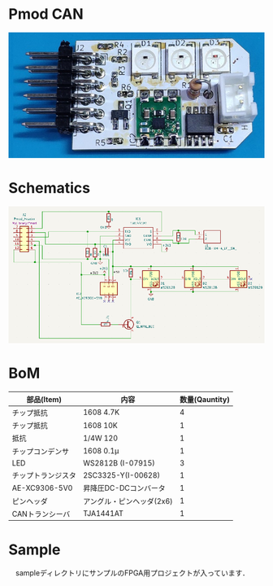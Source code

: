 # Pmod CAN
![](pmod_can.jpg)

# Schematics
![](schematics.png)

# BoM

部品(Item) | 内容 | 数量(Qauntity)
--|--|--
チップ抵抗 | 1608 4.7K | 4 | LED(1)，CAN(3)
チップ抵抗 | 1608 10K | 1 | LED
抵抗 | 1/4W 120 | 1 | CAN
チップコンデンサ| 1608 0.1μ | 1 | CAN
LED | WS2812B (I-07915) | 3| LED
チップトランジスタ | 2SC3325-Y(I-00628) | 1| LED
AE-XC9306-5V0 | 昇降圧DC-DCコンバータ | 1 | LED/CAN
ピンヘッダ | アングル・ピンヘッダ(2x6) | 1 | LED/CAN
CANトランシーバ | TJA1441AT | 1 | CAN
# Sample
　sampleディレクトリにサンプルのFPGA用プロジェクトが入っています．
